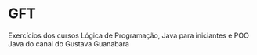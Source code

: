 # GFT
Exercícios dos cursos Lógica de Programação, Java para iniciantes e POO Java do canal do Gustava Guanabara

